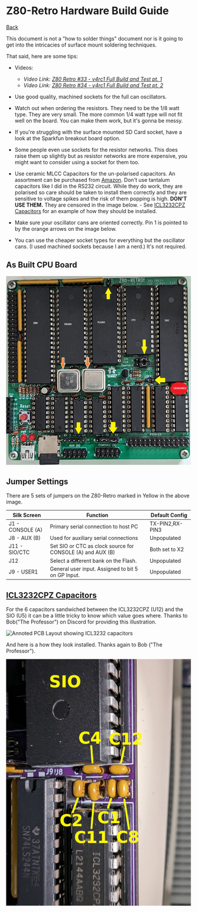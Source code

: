 # Z80-Retro Hardware Build Guide

[Back](./README.md)

This document is not a "how to solder things" document nor is it going to get
into the intricacies of surface mount soldering techniques.

That said, here are some tips:

- Videos:
  - _Video Link: [Z80 Retro #33 - v4rc1 Full Build and Test pt. 1](https://youtu.be/X0ApysAFA7k)_
  - _Video Link: [Z80 Retro #34 - v4rc1 Full Build and Test pt. 2](https://youtu.be/aZyimz6YkGY)_

- Use good quality, machined sockets for the full can oscillators.
- Watch out when ordering the resistors.  They need to be the 1/8 watt type.
They are very small.  The more common 1/4 watt type will not fit well on the
board.  You can make them work, but it's gonna be messy.
- If you're struggling with the surface mounted SD Card socket, have a look at
the Sparkfun breakout board option.
- Some people even use sockets for the resistor networks.  This does raise them
up slightly but as resistor networks are more expensive, you might want to
consider using a socket for them too.
- Use ceramic MLCC Capacitors for the un-polarised capacitors.  An assortment
can be purchased from [Amazon](https://www.amazon.com/ceramic-capacitor-kit/s?k=ceramic+capacitor+kit).
Don't use tantalum capacitors like I did in the RS232 circuit.  While they do
work, they are polarised so care should be taken to install them correctly and
they are sensitive to voltage spikes and the risk of them popping is high.
**DON'T USE THEM.**
They are censored in the image below.  - See [ICL3232CPZ Capacitors](#icl3232cpz-capacitors)
for an example of how they should be installed.
- Make sure your oscillator cans are oriented correctly.  Pin 1 is pointed to by
the orange arrows on the image below.
- You can use the cheaper socket types for everything but the oscillator cans.
(I used machined sockets because I am a nerd.)  It's not required.

## As Built CPU Board

![Photo of Z80 Retro As Built](./assets/z80-retro-as-built.jpg)

## Jumper Settings

There are 5 sets of jumpers on the Z80-Retro marked in Yellow in the above
image.

<!-- markdownlint-disable -->
|Silk Screen      |Function                                                     |Default Config
|---------------- |------------------------------------------------------------ |---------------
|J1 - CONSOLE (A) |Primary serial connection to host PC                         |TX-PIN2,RX-PIN3
|J8 - AUX (B)     |Used for auxiliary serial connections                         |Unpopulated
|J11 - SIO/CTC    |Set SIO or CTC as clock source for CONSOLE (A) and AUX (B)   |Both set to X2
|J12              |Select a different bank on the Flash.                        |Unpopulated
|J9 - USER1       |General user input.  Assigned to bit 5 on GP Input.          |Unpopulated
<!-- markdownlint-restore -->

## [ICL3232CPZ Capacitors](#icl3232cpz-capacitors)

For the 6 capacitors sandwiched between the ICL3232CPZ (U12) and the SIO (U5) it
can be a little tricky to know which value goes where.  Thanks to Bob("The
Professor") on Discord for providing this illustration.

![Annoted PCB Layout showing ICL3232
capacitors](./assets/z80-retro-ic3232-capcitors.jpg)

And here is a how they look installed.  Thanks again to Bob ("The Professor").

![Cropped Closup Of ICL3232 capacitors installed](./assets/z80-retro-ic3232-asbuilt.jpg)
